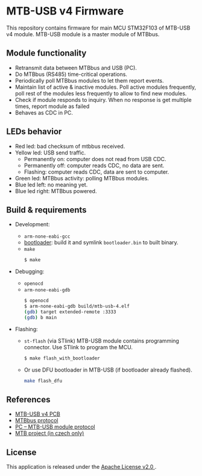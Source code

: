 MTB-USB v4 Firmware
===================

This repository contains firmware for main MCU STM32F103 of MTB-USB v4 module.
MTB-USB module is a master module of MTBbus.

## Module functionality

 * Retransmit data between MTBbus and USB (PC).
 * Do MTBbus (RS485) time-critical operations.
 * Periodically poll MTBbus modules to let them report events.
 * Maintain list of active & inactive modules. Poll active modules frequently,
   poll rest of the modules less frequently to allow to find new modules.
 * Check if module responds to inquiry. When no response is get multiple times,
   report module as failed
 * Behaves as CDC in PC.

## LEDs behavior

 * Red led: bad checksum of mtbbus received.
 * Yellow led: USB send traffic.
   - Permanently on: computer does not read from USB CDC.
   - Permanently off: computer reads CDC, no data are sent.
   - Flashing: computer reads CDC, data are sent to computer.
 * Green led: MTBbus activity: polling MTBbus modules.
 * Blue led left: no meaning yet.
 * Blue led right: MTBbus powered.

## Build & requirements

 * Development:
   - `arm-none-eabi-gcc`
   - [bootloader](https://github.com/kmzbrnoI/mtb-usb-4-bootloader):
     build it and symlink `bootloader.bin` to built binary.
   - `make`
     ```bash
     $ make
     ```

 * Debugging:
   - `openocd`
   - `arm-none-eabi-gdb`
     ```bash
     $ openocd
     $ arm-none-eabi-gdb build/mtb-usb-4.elf
     (gdb) target extended-remote :3333
     (gdb) b main
     ```

 * Flashing:
   - `st-flash` (via STlink)
      MTB-USB module contains programming connector. Use STlink to program the MCU.
     ```bash
     $ make flash_with_bootloader
     ```
   - Or use DFU bootloader  in MTB-USB (if bootloader already flashed).
     ```bash
     make flash_dfu
     ```

## References

 * [MTB-USB v4 PCB](https://github.com/kmzbrnoI/mtb-usb-4-pcb)
 * [MTBbus protocol](https://github.com/kmzbrnoI/mtbbus-protocol)
 * [PC – MTB-USB module protocol](https://github.com/kmzbrnoI/mtbbus-protocol/tree/master/pc)
 * [MTB project (in czech only)](https://mtb.kmz-brno.cz/)

## License

This application is released under the [Apache License v2.0
](https://www.apache.org/licenses/LICENSE-2.0).
